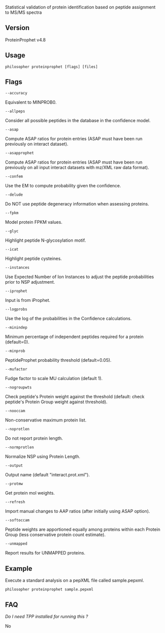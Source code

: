 Statistical validation of protein identification based on peptide assignment to MS/MS spectra


## Version

ProteinProphet v4.8


## Usage

`philosopher proteinprophet [flags] [files]`


## Flags

`--accuracy`

Equivalent to MINPROB0.

`--allpeps`

Consider all possible peptides in the database in the confidence model.

`--asap`

Compute ASAP ratios for protein entries (ASAP must have been run previously on interact dataset).

`--asapprophet`

Compute ASAP ratios for protein entries (ASAP must have been run previously on all input interact datasets with mz/XML raw data format).

`--confem`

Use the EM to compute probability given the confidence.

`--delude`

Do NOT use peptide degeneracy information when assessing proteins.

`--fpkm`

Model protein FPKM values.

`--glyc`

Highlight peptide N-glycosylation motif.

`--icat`

Highlight peptide cysteines.

`--instances`

Use Expected Number of Ion Instances to adjust the peptide probabilities prior to NSP adjustment.

`--iprophet`

Input is from iProphet.

`--logprobs`

Use the log of the probabilities in the Confidence calculations.

`--minindep`

Minimum percentage of independent peptides required for a protein (default=0).

`--minprob`

PeptideProphet probability threshold (default=0.05).

`--mufactor`

Fudge factor to scale MU calculation (default 1).

`--nogroupwts`

Check peptide's Protein weight against the threshold (default: check peptide's Protein Group weight against threshold).

`--nooccam`

Non-conservative maximum protein list.

`--noprotlen`

Do not report protein length.

`--normprotlen`

Normalize NSP using Protein Length.

`--output`

Output name (default "interact.prot.xml").

`--protmw`

Get protein mol weights.

`--refresh`

Import manual changes to AAP ratios (after initially using ASAP option).

`--softoccam`

Peptide weights are apportioned equally among proteins within each Protein Group (less conservative protein count estimate).

`--unmapped`

Report results for UNMAPPED proteins.


## Example

Execute a standard analysis on a pepXML file called sample.pepxml.

`philosopher proteinprophet sample.pepxml`


## FAQ

_Do I need TPP installed for running this ?_

No
